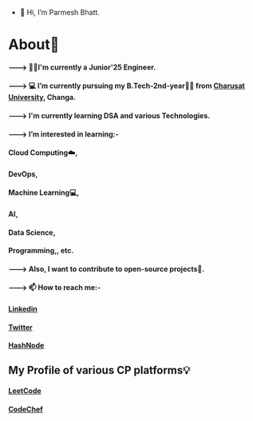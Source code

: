 - 👋 Hi, I’m Parmesh Bhatt.
#              About🤠
   #### ---> 👨‍🎓I'm currently a Junior'25 Engineer.
   #### ---> 💻 I’m currently pursuing my B.Tech-2nd-year👨‍🎓 from [Charusat University](https://www.charusat.ac.in/), Changa.
   #### ---> I'm currently learning DSA and various Technologies.
   #### ---> I’m interested in learning:- 
   ####                        Cloud Computing☁️, 
   ####                        DevOps, 
   ####                        Machine Learning💻,
   ####                        AI, 
   ####                        Data Science, 
   ####                        Programming,, etc. 
   #### ---> Also, I want to contribute to open-source projects📌.
   #### ---> 📫 How to reach me:- 
 
   #### [Linkedin](https://www.linkedin.com/in/parmesh-bhatt-277971221/)
   #### [Twitter](https://twitter.com/Parmesh_119)
   #### [HashNode](https://hashnode.com/@Prmes119)
   
##             My Profile of various CP platforms💡

   #### [LeetCode](https://leetcode.com/21it009/)
   #### [CodeChef](https://www.codechef.com/users/parmesh_119)
      
      
